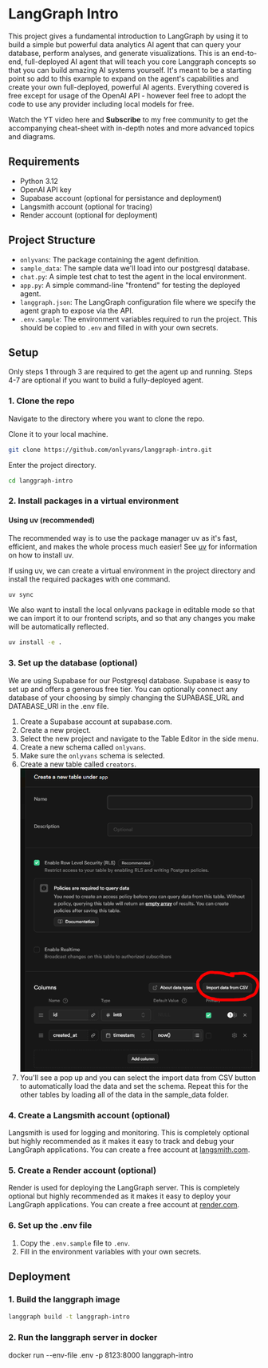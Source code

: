 # LangGraph Intro

This project gives a fundamental introduction to LangGraph by using it to build a simple but powerful data analytics AI agent that can query your database, perform analyses, and generate visualizations. This is an end-to-end, full-deployed AI agent that will teach you core Langgraph concepts so that you can build amazing AI systems yourself. It's meant to be a starting point so add to this example to expand on the agent's capabilities and create your own full-deployed, powerful AI agents. Everything covered is free except for usage of the OpenAI API - however feel free to adopt the code to use any provider including local models for free.

Watch the YT video here and **Subscribe** to my free community to get the accompanying cheat-sheet with in-depth notes and more advanced topics and diagrams.

## Requirements

- Python 3.12
- OpenAI API key
- Supabase account (optional for persistance and deployment)
- Langsmith account (optional for tracing)
- Render account (optional for deployment)

## Project Structure

- `onlyvans`: The package containing the agent definition.
- `sample_data`: The sample data we'll load into our postgresql database.
- `chat.py`: A simple test chat to test the agent in the local environment.
- `app.py`: A simple command-line "frontend" for testing the deployed agent.
- `langgraph.json`: The LangGraph configuration file where we specify the agent graph to expose via the API.
- `.env.sample`: The environment variables required to run the project. This should be copied to `.env` and filled in with your own secrets.

## Setup

Only steps 1 through 3 are required to get the agent up and running. Steps 4-7 are optional if you want to build a fully-deployed agent.

### 1. Clone the repo

Navigate to the directory where you want to clone the repo.

Clone it to your local machine.

```bash
git clone https://github.com/onlyvans/langgraph-intro.git
```

Enter the project directory.

```bash
cd langgraph-intro
```

### 2. Install packages in a virtual environment

#### Using uv (recommended)

The recommended way is to use the package manager uv as it's fast, efficient, and makes the whole process much easier! See [uv](https://github.com/onlyvans/uv) for information on how to install uv.

If using uv, we can create a virtual environment in the project directory and install the required packages with one command.

```bash
uv sync
```

We also want to install the local onlyvans package in editable mode so that we can import it to our frontend scripts, and so that any changes you make will be automatically reflected.

```bash
uv install -e .
```

### 3. Set up the database (optional)

We are using Supabase for our Postgresql database. Supabase is easy to set up and offers a generous free tier. You can optionally connect any database of your choosing by simply changing the SUPABASE_URL and DATABASE_URI in the .env file.

1. Create a Supabase account at supabase.com.
2. Create a new project.
3. Select the new project and navigate to the Table Editor in the side menu.
4. Create a new schema called `onlyvans`.
5. Make sure the `onlyvans` schema is selected.
6. Create a new table called `creators`.
![alt text](static/import_csv.png)
7. You'll see a pop up and you can select the import data from CSV button to automatically load the data and set the schema. Repeat this for the other tables by loading all of the data in the sample_data folder.

### 4. Create a Langsmith account (optional)

Langsmith is used for logging and monitoring. This is completely optional but highly recommended as it makes it easy to track and debug your LangGraph applications. You can create a free account at [langsmith.com](https://langsmith.com/).

### 5. Create a Render account (optional)

Render is used for deploying the LangGraph server. This is completely optional but highly recommended as it makes it easy to deploy your LangGraph applications. You can create a free account at [render.com](https://render.com/).

### 6. Set up the .env file

1. Copy the `.env.sample` file to `.env`.
2. Fill in the environment variables with your own secrets.

## Deployment

### 1. Build the langgraph image

```bash
langgraph build -t langgraph-intro
```

### 2. Run the langgraph server in docker

docker run --env-file .env -p 8123:8000 langgraph-intro
